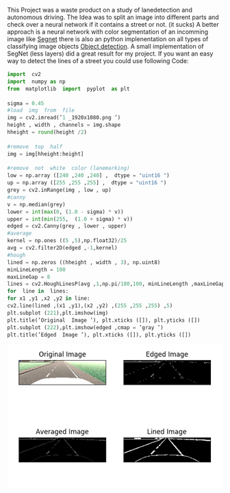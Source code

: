 This Project was a waste product on a study of lanedetection and autonomous driving.
The Idea was to split an image into different parts and check over a neural network if it contains a street or not. (it sucks)
A better approach is a neural network with color segmentation of an incomming image like [Segnet](http://mi.eng.cam.ac.uk/projects/segnet/) there is also an python implenentation on all types of classifying image objects [Object detection](https://medium.com/weightsandbiases/car-image-segmentation-using-convolutional-neural-nets-7642448028f6). A small implementation of SegNet (less layers) did a great result for my project. If you want an easy way to detect the lines of a street you could use following Code:

```python
import  cv2
import  numpy as np
from  matplotlib  import  pyplot  as plt

sigma = 0.45
#load  img  from  file
img = cv2.imread(’1 _1920x1080.png ’)
height , width , channels = img.shape
hheight = round(height /2)

#remove  top  half
img = img[hheight:height]

#remove  not  white  color (lanemarking)
low = np.array ([240 ,240 ,240] ,  dtype = "uint16 ")
up = np.array ([255 ,255 ,255] ,  dtype = "uint16 ")
grey = cv2.inRange(img , low , up)
#canny
v = np.median(grey)
lower = int(max(0, (1.0 - sigma) * v))
upper = int(min(255,  (1.0 + sigma) * v))
edged = cv2.Canny(grey , lower , upper)
#average
kernel = np.ones ((5 ,5),np.float32)/25
avg = cv2.filter2D(edged ,-1,kernel)
#hough
lined = np.zeros ((hheight , width , 3), np.uint8)
minLineLength = 100
maxLineGap = 8
lines = cv2.HoughLinesP(avg ,1,np.pi/180,100, minLineLength ,maxLineGap)
for  line in  lines:
for x1 ,y1 ,x2 ,y2 in line:
cv2.line(lined ,(x1 ,y1),(x2 ,y2) ,(255 ,255 ,255) ,5)
plt.subplot (221),plt.imshow(img)
plt.title(’Original  Image ’), plt.xticks ([]), plt.yticks ([])
plt.subplot (222),plt.imshow(edged ,cmap = ’gray ’)
plt.title(’Edged  Image ’), plt.xticks ([]), plt.yticks ([])
```

![Example Image](https://github.com/alex-ta/LaneDetection/blob/master/simplecannyhough.PNG)
